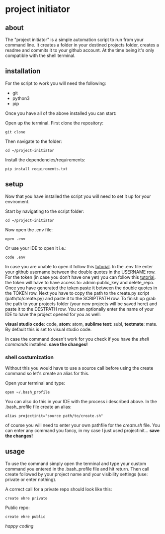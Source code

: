# project initiator

## about
The "project initiator" is a simple automation script to run from your command line.
It creates a folder in your destined projects folder, creates a readme and commits it to your github account.
At the time being it's only compatible with the shell terminal.

## installation
For the script to work you will need the following:
- git
- python3
- pip

Once you have all of the above installed you can start:

Open up the terminal.
First clone the repository:
```shell
git clone 
```
Then navigate to the folder:
```shell
cd ~/project-initiator
```
Install the dependencies/requirements:
```shell
pip install requirements.txt
```

## setup
Now that you have installed the script you will need to set it up for your enviroment.

Start by navigating to the script folder:
```shell
cd ~/project-initiator
```
Now open the .env file:
```shell
open .env
```
Or use your IDE to open it i.e.:
```shell
code .env
```
In case you are unable to open it follow this [tutorial](https://stackoverflow.com/questions/29955500/code-not-working-in-command-line-for-visual-studio-code-on-osx-mac).
In the .env file enter your github username between the double quotes in the USERNAME row.
For the token (in case you don't have one yet) you can follow this [tutorial](https://docs.github.com/en/free-pro-team@latest/github/authenticating-to-github/creating-a-personal-access-token). the token will have to have access to: admin:public_key and delete_repo.
Once you have generated the token paste it between the double quotes in the TOKEN row.
Next you have to copy the path to the create.py script (path/to/create.py) and paste it to the SCRIPTPATH row.
To finish up grab the path to your projects folder (your new projects will be saved here) and paste it to the DESTPATH row.
You can optionally enter the name of your IDE to have the project opened for you as well:

__visual studio code__: code, __atom__: atom, __sublime text__: subl, __textmate__: mate.
By default this is set to visual studio code.

In case the command doesn't work for you check if you have the _shell commands_ installed.
__save the changes!__

### shell costumization
Without this you would have to use a source call before using the create command so let's create an alias for this.

Open your terminal and type:
```shell
open ~/.bash_profile
```
You can also do this in your IDE with the process i described above.
In the .bash_profile file create an alias:
```shell
alias projectinit="source path/to/create.sh"
```
of course you will need to enter your own pathfile for the _create.sh_ file.
You can enter any command you fancy, in my case I just used projectinit...
__save the changes!__

## usage
To use the command simply open the terminal and type your custom command you entered in the .bash_profile file and hit return.
Then call create followed by your project name and your visibility settings (use: private or enter nothing).

A correct call for a private repo should look like this:
```shell
create ehre private
```
Public repo:
```shell
create ehre public
```
_happy coding_

